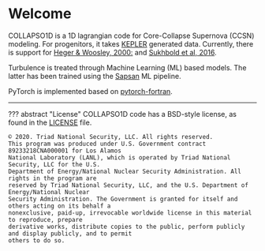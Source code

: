 # Welcome

COLLAPSO1D is a 1D lagrangian code for Core-Collapse Supernova (CCSN) modeling. For progenitors, it takes [KEPLER](https://2sn.org/kepler/doc/Introduction.html) generated data. Currently, there is support for [Heger & Woosley, 2000:](https://2sn.org/stellarevolution/) and [Sukhbold et al, 2016](https://arxiv.org/abs/1510.04643).

Turbulence is treated through Machine Learning (ML) based models. The latter has been trained using the [Sapsan](https://github.com/pikarpov-LANL/Sapsan) ML pipeline.

PyTorch is implemented based on [pytorch-fortran](https://github.com/alexeedm/pytorch-fortran).

---


<!-- ## Additional Notes

Notes on ML subgrid turbulence model implementation within this code can be found on [Overleaf](https://www.overleaf.com/read/pgsnmxgdjkrq). -->


??? abstract "License"
    COLLAPSO1D code has a BSD-style license, as found in the [LICENSE](https://github.com/pikarpov-LANL/COLLAPSO1D/blob/master/LICENSE) file.

    © 2020. Triad National Security, LLC. All rights reserved.
    This program was produced under U.S. Government contract 89233218CNA000001 for Los Alamos
    National Laboratory (LANL), which is operated by Triad National Security, LLC for the U.S.
    Department of Energy/National Nuclear Security Administration. All rights in the program are
    reserved by Triad National Security, LLC, and the U.S. Department of Energy/National Nuclear
    Security Administration. The Government is granted for itself and others acting on its behalf a
    nonexclusive, paid-up, irrevocable worldwide license in this material to reproduce, prepare
    derivative works, distribute copies to the public, perform publicly and display publicly, and to permit
    others to do so.

